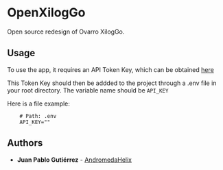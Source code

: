 # OpenXilogGo

Open source redesign of Ovarro XilogGo.

## Usage

To use the app, it requires an API Token Key, which can be obtained [here](https://atriumiot.com/accountmanagement)

This Token Key should then be addded to the project through a .env file in your root directory. The variable name should be `API_KEY`

Here is a file example:

```
    # Path: .env
    API_KEY=""
```

## Authors

* **Juan Pablo Gutiérrez** - [AndromedaHelix](https://github.com/AndromedaHelix)
